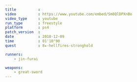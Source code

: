 ```yaml
---
title          :
video          : https://www.youtube.com/embed/Sm8QlDPXnBo
video_type     : youtube
run_type       : freestyle
platform       : ps4
patch_version  :
date           : 2018-12-09
time           : 01'10"90
quest          : 8★-hellfires-stronghold

runners:
    - jin-furai

weapons:
    - great-sword
---
```

